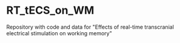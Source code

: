 # RT_tECS_on_WM
Repository with code and data for "Effects of real-time transcranial electrical stimulation on working memory"
